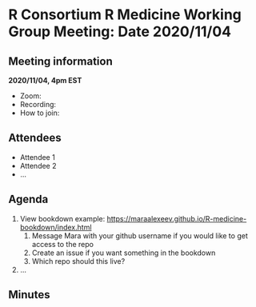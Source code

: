 # R Consortium R Medicine Working Group Meeting: Date 2020/11/04

## Meeting information

**2020/11/04, 4pm EST**

* Zoom:
* Recording:
* How to join:

## Attendees

* Attendee 1
* Attendee 2
* ...

## Agenda

1. View bookdown example: https://maraalexeev.github.io/R-medicine-bookdown/index.html
   1. Message Mara with your github username if you would like to get access to the repo
   2. Create an issue if you want something in the bookdown
   3. Which repo should this live?
1. ...

## Minutes


